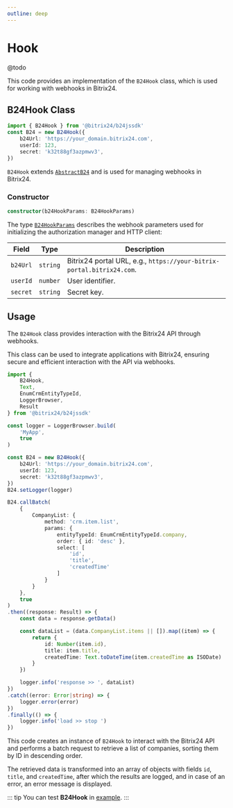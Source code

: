 ```yaml
---
outline: deep
---
```


# Hook

@todo

This code provides an implementation of the `B24Hook` class, which is used for working with webhooks in Bitrix24.

## B24Hook Class

```ts
import { B24Hook } from '@bitrix24/b24jssdk'
const B24 = new B24Hook({
    b24Url: 'https://your_domain.bitrix24.com',
    userId: 123,
    secret: 'k32t88gf3azpmwv3',
})
```

`B24Hook` extends [`AbstractB24`](abstract-b24) and is used for managing webhooks in Bitrix24.

### Constructor

```ts
constructor(b24HookParams: B24HookParams)
```

The type [`B24HookParams`](https://github.com/bitrix24/b24jssdk/blob/main/packages/jssdk/src/types/auth.ts) describes the webhook 
parameters used for initializing the authorization manager and HTTP client:

| Field    | Type     | Description                                                           |
|----------|----------|-----------------------------------------------------------------------|
| `b24Url` | `string` | Bitrix24 portal URL, e.g., `https://your-bitrix-portal.bitrix24.com`. |
| `userId` | `number` | User identifier.                                                      |
| `secret` | `string` | Secret key.                                                           |

## Usage

The `B24Hook` class provides interaction with the Bitrix24 API through webhooks.

This class can be used to integrate applications with Bitrix24, ensuring secure and efficient interaction with the API via webhooks.

```ts
import {
	B24Hook,
	Text,
	EnumCrmEntityTypeId,
	LoggerBrowser,
	Result
} from '@bitrix24/b24jssdk'

const logger = LoggerBrowser.build(
	'MyApp',
	true
)

const B24 = new B24Hook({
	b24Url: 'https://your_domain.bitrix24.com',
	userId: 123,
	secret: 'k32t88gf3azpmwv3',
})
B24.setLogger(logger)

B24.callBatch(
	{
		CompanyList: {
			method: 'crm.item.list',
			params: {
				entityTypeId: EnumCrmEntityTypeId.company,
				order: { id: 'desc' },
				select: [
					'id',
					'title',
					'createdTime'
				]
			}
		}
	},
	true
)
.then((response: Result) => {
    const data = response.getData()

    const dataList = (data.CompanyList.items || []).map((item) => {
        return {
            id: Number(item.id),
            title: item.title,
            createdTime: Text.toDateTime(item.createdTime as ISODate)
        }
    })

    logger.info('response >> ', dataList)
})
.catch((error: Error|string) => {
    logger.error(error)
})
.finally(() => {
    logger.info('load >> stop ')
})
```

This code creates an instance of `B24Hook` to interact with the Bitrix24 API and performs a batch request to retrieve a 
list of companies, sorting them by ID in descending order.

The retrieved data is transformed into an array of objects with fields `id`, `title`, and `createdTime`, after which the 
results are logged, and in case of an error, an error message is displayed.

::: tip
You can test **B24Hook** in [example](https://github.com/bitrix24/b24sdk-examples/blob/main/js/02-nuxt-hook/pages/hook/crm-item-list.client.vue).
:::
